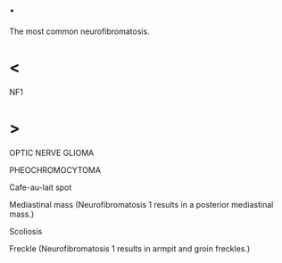 # .

The most common neurofibromatosis.

# <

NF1

# >

OPTIC NERVE GLIOMA

PHEOCHROMOCYTOMA

Cafe-au-lait spot

Mediastinal mass (Neurofibromatosis 1 results in a posterior mediastinal mass.)

Scoliosis

Freckle (Neurofibromatosis 1 results in armpit and groin freckles.)

